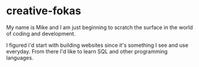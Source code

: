 # creative-fokas

My name is Mike and I am just beginning to scratch the surface in the world of coding and development.

I figured i'd start with building websites since it's something I see and use everyday. 
From there I'd like to learn SQL and other programming languages.

